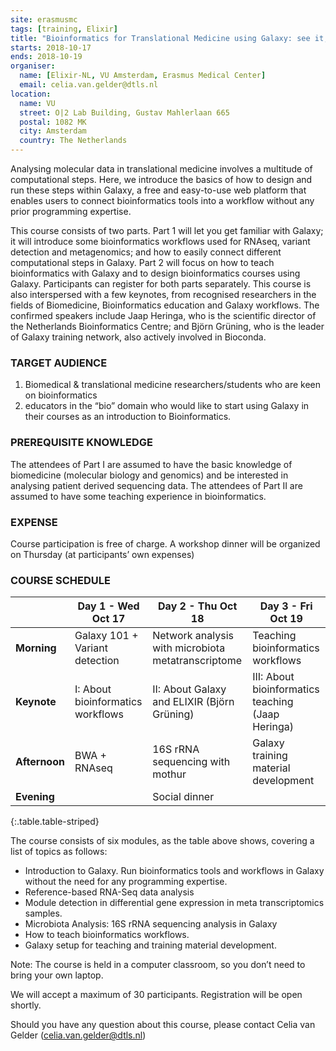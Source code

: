 ```yaml
---
site: erasmusmc
tags: [training, Elixir]
title: "Bioinformatics for Translational Medicine using Galaxy: see it, do it, teach it!"
starts: 2018-10-17
ends: 2018-10-19
organiser:
  name: [Elixir-NL, VU Amsterdam, Erasmus Medical Center]
  email: celia.van.gelder@dtls.nl
location:
  name: VU
  street: O|2 Lab Building, Gustav Mahlerlaan 665
  postal: 1082 MK
  city: Amsterdam
  country: The Netherlands
---
```


Analysing molecular data in translational medicine involves a multitude of computational steps. Here, we introduce the basics of how to design and run these steps within Galaxy, a free and easy-to-use web platform that enables users to connect bioinformatics tools into a workflow without any prior programming expertise.

This course consists of two parts. Part 1 will let you get familiar with Galaxy; it will introduce some bioinformatics workflows used for RNAseq, variant detection and metagenomics; and how to easily connect different computational steps in Galaxy. Part 2 will focus on how to teach bioinformatics with Galaxy and to design bioinformatics courses using Galaxy. Participants can register for both parts separately.
This course is also interspersed with a few keynotes, from recognised researchers in the fields of Biomedicine, Bioinformatics education and Galaxy workflows. The confirmed speakers include Jaap Heringa, who is the scientific director of the Netherlands Bioinformatics Centre; and Björn Grüning, who is the leader of Galaxy training network, also actively involved in Bioconda.


### TARGET AUDIENCE

1. Biomedical & translational medicine researchers/students who are keen on bioinformatics
2. educators in the “bio” domain who would like to start using Galaxy in their courses as an introduction to Bioinformatics.

### PREREQUISITE KNOWLEDGE

The attendees of Part I are assumed to have the basic knowledge of biomedicine (molecular biology and genomics) and be interested in analysing patient derived sequencing data. The attendees of Part II are assumed to have some teaching experience in bioinformatics.

### EXPENSE

Course participation is free of charge.
A workshop dinner will be organized on Thursday  (at participants’ own expenses)


### COURSE SCHEDULE

|                | Day 1 - Wed Oct 17                 | Day 2 - Thu Oct 18                                    | Day 3 - Fri Oct 19                                 |
| -------------- | ---------------------------------- | ----------------------------------------------------- | -------------------------------------------------- |
| **Morning**    | Galaxy 101 + Variant detection     | Network analysis with microbiota metatranscriptome    | Teaching bioinformatics workflows                  |
| **Keynote**    | I: About bioinformatics workflows  | II: About Galaxy and ELIXIR (Björn Grüning)           | III: About bioinformatics teaching (Jaap Heringa)  |
| **Afternoon**  | BWA + RNAseq                       | 16S rRNA sequencing with mothur                       | Galaxy training material development               |
| **Evening**    |                                    | Social dinner                                         |                                                    |
{:.table.table-striped}


The course consists of six modules, as the table above shows, covering a list of topics as follows:

- Introduction to Galaxy. Run bioinformatics tools and workflows in Galaxy without the need for any programming expertise.
- Reference-based RNA-Seq data analysis
- Module detection in differential gene expression in meta transcriptomics samples.
- Microbiota Analysis: 16S rRNA sequencing analysis in Galaxy
- How to teach bioinformatics workflows.
- Galaxy setup for teaching and training material development.

Note: The course is held in a computer classroom, so you don’t need to bring your own laptop.

We will accept a maximum of 30 participants. Registration will be open shortly.

Should you have any question about this course, please contact Celia van Gelder (celia.van.gelder@dtls.nl)


